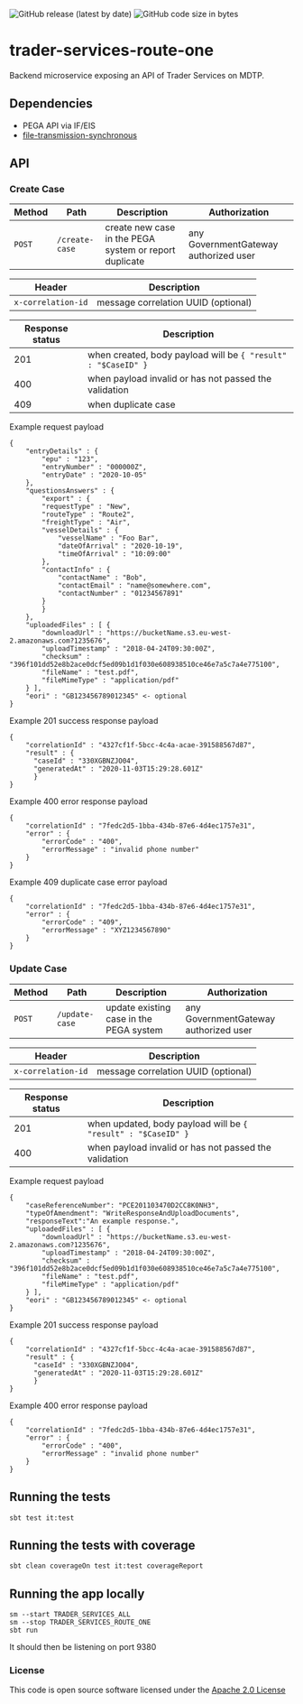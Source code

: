 ![GitHub release (latest by date)](https://img.shields.io/github/v/release/hmrc/trader-services-route-one) ![GitHub code size in bytes](https://img.shields.io/github/languages/code-size/hmrc/trader-services-route-one)

# trader-services-route-one

Backend microservice exposing an API of Trader Services on MDTP.

## Dependencies

- PEGA API via IF/EIS
- [file-transmission-synchronous](https://github.com/hmrc/file-transmission-synchronous)

## API

### Create Case

Method | Path | Description | Authorization
---|---|---|---
`POST` | `/create-case` | create new case in the PEGA system or report duplicate | any GovernmentGateway authorized user

Header | Description
---|---
`x-correlation-id` | message correlation UUID (optional)

Response status | Description
---|---
201| when created, body payload will be `{ "result" : "$CaseID" }`
400| when payload invalid or has not passed the validation
409| when duplicate case

Example request payload 

    {
        "entryDetails" : {
            "epu" : "123",
            "entryNumber" : "000000Z",
            "entryDate" : "2020-10-05"
        },
        "questionsAnswers" : {
            "export" : {
            "requestType" : "New",
            "routeType" : "Route2",
            "freightType" : "Air",
            "vesselDetails" : {
                "vesselName" : "Foo Bar",
                "dateOfArrival" : "2020-10-19",
                "timeOfArrival" : "10:09:00"
            },
            "contactInfo" : {
                "contactName" : "Bob",
                "contactEmail" : "name@somewhere.com",
                "contactNumber" : "01234567891"
            }
            }
        },
        "uploadedFiles" : [ {
            "downloadUrl" : "https://bucketName.s3.eu-west-2.amazonaws.com?1235676",
            "uploadTimestamp" : "2018-04-24T09:30:00Z",
            "checksum" : "396f101dd52e8b2ace0dcf5ed09b1d1f030e608938510ce46e7a5c7a4e775100",
            "fileName" : "test.pdf",
            "fileMimeType" : "application/pdf"
        } ],
        "eori" : "GB123456789012345" <- optional
    }

Example 201 success response payload

    {
        "correlationId" : "4327cf1f-5bcc-4c4a-acae-391588567d87",
        "result" : {
          "caseId" : "330XGBNZJO04",
          "generatedAt" : "2020-11-03T15:29:28.601Z"
          }
    }

Example 400 error response payload

    {
        "correlationId" : "7fedc2d5-1bba-434b-87e6-4d4ec1757e31",
        "error" : {
            "errorCode" : "400",
            "errorMessage" : "invalid phone number"
        }
    } 

Example 409 duplicate case error payload

    {
        "correlationId" : "7fedc2d5-1bba-434b-87e6-4d4ec1757e31",
        "error" : {
            "errorCode" : "409",
            "errorMessage" : "XYZ1234567890"
        }
    }

### Update Case

Method | Path | Description | Authorization
---|---|---|---
`POST` | `/update-case` | update existing case in the PEGA system | any GovernmentGateway authorized user

Header | Description
---|---
`x-correlation-id` | message correlation UUID (optional)

Response status | Description
---|---
201| when updated, body payload will be `{ "result" : "$CaseID" }`
400| when payload invalid or has not passed the validation

Example request payload 

    {
        "caseReferenceNumber": "PCE201103470D2CC8K0NH3",
        "typeOfAmendment": "WriteResponseAndUploadDocuments",
        "responseText":"An example response.",
        "uploadedFiles" : [ {
            "downloadUrl" : "https://bucketName.s3.eu-west-2.amazonaws.com?1235676",
            "uploadTimestamp" : "2018-04-24T09:30:00Z",
            "checksum" : "396f101dd52e8b2ace0dcf5ed09b1d1f030e608938510ce46e7a5c7a4e775100",
            "fileName" : "test.pdf",
            "fileMimeType" : "application/pdf"
        } ],
        "eori" : "GB123456789012345" <- optional
    }

Example 201 success response payload

    {
        "correlationId" : "4327cf1f-5bcc-4c4a-acae-391588567d87",
        "result" : {
          "caseId" : "330XGBNZJO04",
          "generatedAt" : "2020-11-03T15:29:28.601Z"
          }
    }

Example 400 error response payload

    {
        "correlationId" : "7fedc2d5-1bba-434b-87e6-4d4ec1757e31",
        "error" : {
            "errorCode" : "400",
            "errorMessage" : "invalid phone number"
        }
    }    


## Running the tests

    sbt test it:test

## Running the tests with coverage

    sbt clean coverageOn test it:test coverageReport

## Running the app locally

    sm --start TRADER_SERVICES_ALL
    sm --stop TRADER_SERVICES_ROUTE_ONE
    sbt run

It should then be listening on port 9380

### License

This code is open source software licensed under the [Apache 2.0 License]("http://www.apache.org/licenses/LICENSE-2.0.html")
